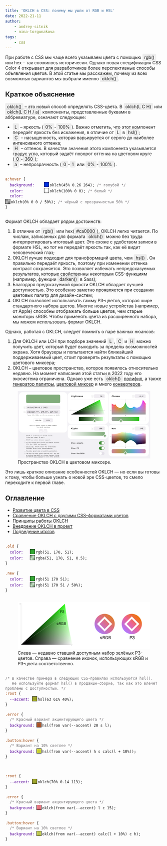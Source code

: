 ```yaml
---
title: 'OKLCH в CSS: почему мы ушли от RGB и HSL'
date: 2022-21-11
author:
    - andrey-sitnik
    - nina-torgunakova
tags:
    - css
---
```


<style>
  .text-highlight {
    background-color: #0000000f;
    border-radius: 4px;
    padding: 0.2em 6px;
    white-space: pre-wrap;
    word-break: break-word;
  }

  .color-preview {
    width: 16px;
    height: 16px;
    border: 1px solid black;
    box-sizing: border-box;
    display: inline-block;
    position: relative;
    top: 2px;
    margin-right: 2px;
  }

  .color-preview::before {
    background: repeating-conic-gradient(#fff 0% 25%, #999 0% 50%) 0 0 / 14px 14px;
    display: block;
    width: 14px;
    height: 14px;
    content: '';
    z-index: -1;
    opacity: 0.5;
  }

  .color-preview.without-opacity::before {
    display: none;
  }

  .preview-with-value {
    display: inline-block;
    position: relative;
  }

  .selector {
    color: #a1490f;
  }

  .property {
    --device-width: 80px;
    --mobile-width: 65px;
    color: #550098;
    display: inline-block;
    min-width: var(--device-width);
  }

  .comment {
    color: #706D71;
  }

  @media (max-width: 1239px) {
    .property {
      min-width: var(--mobile-width);
    }
  }
</style>

При работе с CSS мы чаще всего указываем цвета с помощью <span class="text-highlight">rgb()</span> или hex – так сложилось исторически. Однако новая спецификация CSS Color 4 открывает для разработчиков более перспективные способы объявления цветов. В этой статье мы расскажем, почему из всех возможных вариантов мы выбрали именно <span class="text-highlight">oklch()</span>.

## Краткое объяснение

<span class="text-highlight">oklch()</span> – это новый способ определять CSS-цвета. В <span class="text-highlight">oklch(L C H)</span> или <span class="text-highlight">oklch(L C H / a)</span> компоненты, представленные буквами в аббревиатуре, означают следующее:

- <span class="text-highlight">L</span> – яркость (<span class="text-highlight">0%</span>-<span class="text-highlight">100%</span>). Важно отметить, что этот компонент передаёт яркость без искажения, в отличие от <span class="text-highlight">L</span> в <span class="text-highlight">hsl()</span>;
- <span class="text-highlight">C</span> – насыщенность, которая варьируется от серого до наиболее интенсивного оттенка;
- <span class="text-highlight">H</span> – оттенок. В качестве значения этого компонента указывается градус угла, который задаёт поворот оттенка на цветовом круге (<span class="text-highlight">0</span>-<span class="text-highlight">360</span>);
- <span class="text-highlight">a</span> – непрозрачность (<span class="text-highlight">0</span>-<span class="text-highlight">1</span> или <span class="text-highlight">0%</span>-<span class="text-highlight">100%</span>).
<pre data-lang="css">
<code tabindex="0" class="language-css">
<span class="selector">a:hover&nbsp;</span><span>{</span>
  <span class="property" style="--device-width: 150px; --mobile-width: 110px;">background:&nbsp;</span><div class="preview-with-value"><div class="color-preview without-opacity" style="background-color: rgb(0.21, 50.42, 225.59)"></div><span class="value">oklch(45% 0.26 264);&nbsp;</span><span class="comment">/* голубой */</span></div>
  <span class="property" style="--device-width: 150px; --mobile-width: 110px;">color:&nbsp;</span><div class="preview-with-value"><div class="color-preview without-opacity" style="background-color: #fff"></div><span class="value">oklch(100% 0 0);&nbsp;</span><span class="comment">/* белый */</span></div>
  <span class="property" style="--device-width: 150px; --mobile-width: 110px;">color:&nbsp;</span><div class="preview-with-value"><div class="color-preview" style="background-color: rgba(0, 0, 0, 0.5);"></div><span class="value">oklch(0% 0 0 / 50%);&nbsp;</span><span class="comment">/* чёрный с прозрачностью 50% */</span></div>
<span>}</span>
</code>
</pre>
Формат OKLCH обладает рядом достоинств:

1. В отличие от <span class="text-highlight">rgb()</span> или hex(<span class="text-highlight">#ca0000</span>), OKLCH легко читается. По числам, записанных для формата <span class="text-highlight">oklch()</span> можно без труда интерпретировать итоговый цвет. Это схоже с удобством записи в формате HSL, но тот не передаёт яркость так, как её видит человеческий глаз;
2. OKLCH лучше подходит для трансформаций цвета, чем <span class="text-highlight">hsl()</span>. Он правильно передаёт яркость, поэтому при изменении оттенка контраст сохраняется. Это позволяет избежать непредсказуемых результатов, которые свойственны некоторым CSS-функциям (например, функции <span class="text-highlight">darken()</span> в Sass);
3. Благодаря предсказуемой яркости OKLCH обладает лучшей доступностью. Это особенно заметно проявляется при создании цветовых палитр для дизайн-систем;
4. OKLCH позволяет использовать гамму P3-цветов, которая шире стандартного набора цветов. Многие новые устройства (например, от Apple) способны отображать больше цветов, чем старые мониторы sRGB. Чтобы применять цвета из расширенного набора, мы можем использовать формат OKLCH.

Однако, работая с OKLCH, следует помнить о паре важных нюансов:

1. Для OKLCH или LCH при подборе значений <span class="text-highlight">L</span>, <span class="text-highlight">C</span> и <span class="text-highlight">H</span> можно получить цвет, который будет выходить за пределы возможностей экрана. Хотя браузеры и попытаются найти ближайший поддерживаемый цвет, стоит проверять результаты с помощью цветового миксера;
2. OKLCH – цветовое пространство, которое появилось относительно недавно. На момент написания этой статьи в 2022 году его экосистема ограничена. Однако уже есть <span class="text-highlight">oklch()</span> <a href="https://github.com/csstools/postcss-plugins/tree/main/plugins/postcss-oklab-function" target="_blank" rel="noopener noreferrer">полифил</a>, а также <a href="https://huetone.ardov.me/" target="_blank" rel="noopener noreferrer">генератор палитры</a>, <a href="https://oklch.evilmartians.io/" target="_blank" rel="noopener noreferrer">цветовой миксер</a> и много <a href="https://bottosson.github.io/posts/oklab/#oklab-implementations" target="_blank" rel="noopener noreferrer">конвертеров</a>.
<figure>
    <img src="images/oklch-picker.png" loading="lazy" alt="Цветовой миксер OKLCH от Evil Martians отображает пространство OKLCH с ползунками для настройки яркости, насыщенности, альфа-канала и оттенка.">
    <figcaption>Пространство OKLCH в цветовом миксере.</figcaption>
</figure>
Это лишь краткое описание особенностей OKLCH — но если вы готовы к тому, чтобы больше узнать о новой эре CSS-цветов, то смело переходите к первой главе.

## Оглавление

- [Развитие цвета в CSS](#section-2)
- [Сравнение OKLCH с другими CSS-форматами цветов](#section-3)
- [Принципы работы OKLCH](#section-4)
- [Внедрение OKLCH в проект](#section-5)
- [Подведение итогов](#section-6)

<pre data-lang="css">
<code tabindex="0" class="language-css">
<span class="selector">.old&nbsp;</span><span>{</span>
  <span class="property">color:&nbsp;</span><div class="preview-with-value"><div class="color-preview without-opacity" style="background-color: rgb(51, 170, 51);"></div><span class="value">rgb(51, 170, 51);&nbsp;</span></div>
  <span class="property">color:&nbsp;</span><div class="preview-with-value"><div class="color-preview" style="background-color: rgba(51, 170, 51, 0.5);"></div><span class="value">rgba(51, 170, 51, 0.5);&nbsp;</span></div>
<span>}</span>

<span class="selector">.new&nbsp;</span><span>{</span>
  <span class="property">color:&nbsp;</span><div class="preview-with-value"><div class="color-preview without-opacity" style="background-color: rgb(51 170 51);"></div><span class="value">rgb(51 170 51);&nbsp;</span></div>
  <span class="property">color:&nbsp;</span><div class="preview-with-value"><div class="color-preview" style="background-color: rgb(51 170 51 / 50%);"></div><span class="value">rgb(51 170 51 / 50%);&nbsp;</span></div>
<span>}</span>
</code>
</pre>

<figure>
    <img src="images/p3.png" loading="lazy" alt="Слева — фигура, представляющая собой расширяющийся клин и показывающая, как P3-цвета расширяют цветовое многообразие по сравнению с sRGB-пространством. Справа — левая иконка отображается в sRGB-цветах, а более яркая правая иконка отображается в P3-цветах, подчёркивая, насколько они ярче.">
    <figcaption>Слева — недавно ставший доступным набор зелёных P3-цветов. Справа — сравнение иконок, использующих sRGB и P3-цвета соответственно.</figcaption>
</figure>

<pre data-lang="css">
<code tabindex="0" class="language-css">
<span class="comment">/* В качестве примера в следующих CSS-правилах используются hsl().
   Не используйте формат hsl() в продакшн-сборке, так как это влечёт проблемы с доступностью. */</span>
<span class="selector">:root&nbsp;</span><span>{</span>
  <span class="property">--accent:&nbsp;</span><div class="preview-with-value"><div class="color-preview without-opacity" style="background-color: hsl(63 61% 40%);"></div><span class="value">hsl(63 61% 40%);&nbsp;</span></div>
<span>}</span>

<span class="selector">.error&nbsp;</span><span>{</span>
  <span class="comment">/* Красный вариант акцентирующего цвета */</span>
  <span class="property">background:&nbsp;</span><div class="preview-with-value"><div class="color-preview without-opacity" style="background-color: hsl(20, 61%, 40%);"></div><span class="value">hsl(from var(--accent) 20 s l);&nbsp;</span></div>
<span>}</span>

<span class="selector">.button:hover&nbsp;</span><span>{</span>
  <span class="comment">/* Вариант на 10% светлее */</span>
  <span class="property">background:&nbsp;</span><div class="preview-with-value"><div class="color-preview without-opacity" style="background-color: hsl(63, 61%, 50%);"></div><span class="value">hsl(from var(--accent) h s calc(l + 10%));&nbsp;</span></div>
<span>}</span>
</code>
</pre>

<pre data-lang="css">
<code tabindex="0" class="language-css">
<span class="selector">:root&nbsp;</span><span>{</span>
  <span class="property">--accent:&nbsp;</span><div class="preview-with-value"><div class="color-preview without-opacity" style="background-color: rgb(160, 167, 45);"></div><span class="value">oklch(70% 0.14 113);&nbsp;</span></div>
<span>}</span>

<span class="selector">.error&nbsp;</span><span>{</span>
  <span class="comment">/* Красный вариант акцентирующего цвета */</span>
  <span class="property">background:&nbsp;</span><div class="preview-with-value"><div class="color-preview without-opacity" style="background-color: rgb(232, 119, 130);"></div><span class="value">oklch(from var(--accent) l c 15);&nbsp;</span></div>
<span>}</span>

<span class="selector">.button:hover&nbsp;</span><span>{</span>
  <span class="comment">/* Вариант на 10% светлее */</span>
  <span class="property">background:&nbsp;</span><div class="preview-with-value"><div class="color-preview without-opacity" style="background-color: rgb(190, 199, 82);"></div><span class="value">oklch(from var(--accent) calc(l + 10%) c h);&nbsp;</span></div>
<span>}</span>
</code>
</pre>
